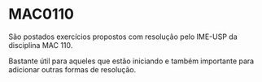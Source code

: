 # MAC0110
São postados exercícios propostos com resolução pelo IME-USP da disciplina MAC 110.

Bastante útil para aqueles que estão iniciando e também importante para adicionar outras formas de resolução.
